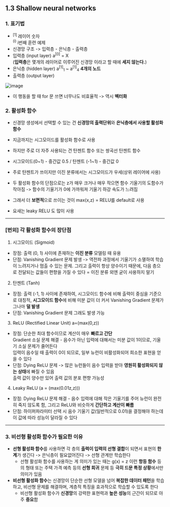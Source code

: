## 1.3 Shallow neural networks

### 1. 표기법

- <sup> [1] </sup> 레이어 숫자  
   <sup> (i) </sup> i번째 훈련 예제
- 신경망 구조 -> 입력층 - 은닉층 - 출력층
- 입력층 (input layer) a<sup>[0]</sup> = X  
  (**입력층**은 몇개의 레이어로 이루어진 신경망 이라고 할 때에 **세지 않는다.**)
- 은닉층 (hidden layer) a<sup>[1]</sup><sub>1</sub>
 ~ a<sup>[1]</sup><sub>4</sub> **4개의 노드**
- 출력층 (output layer)

![image](https://github.com/i2mmmmm/Study/assets/106386971/8de8759b-8204-4eb1-9b07-f4db0cf1fd96)

- 이 행동을 할 때 for 문 쓰면 너무나도 비효율적 -> 역시 **벡터화**

### 2. 활성화 함수 
- 신경망 생성에서 선택할 수 있는 건 **신경망의 출력단위**와 **은닉층에서 사용할 활성화 함수**
- 지금까지는 시그모이드를 활성화 함수로 사용
- 하지만 주로 더 자주 사용되는 건 탄젠트 함수 또는 쌍곡선 탄젠트 함수

- 시그모이드(0~1) - 중간값 0.5 / 탄젠트 (-1~1) - 중간값 0
- 주로 탄젠트가 쓰이지만 이진 분류에서는 시그모이드가 우세(상위 레이어에 사용)  
- 두 활성화 함수의 단점으로는 z가 매우 크거나 매우 작으면 함수 기울기의 도함수가 작아짐 -> 함수의 기울기가 0에 가까워져 기울기 하강 속도가 느려짐
- 그래서 더 **보편적**으로 쓰이는 것이 max(x,z) = RELU를 default로 사용
- 요새는 leaky RELU 도 많이 사용
 
---   

### [번외] 각 활성화 함수의 장단점

1) 시그모이드 (Sigmoid)
- 장점: 출력 (0, 1) 사이에 존재하는 **이진 분류** 모델링 때 유용
- 단점: Vanishing Gradient 문제 발생 -> 역전파 과정에서 기울기가 소멸하여 학습이 느려지거나 멈출 수 있는 문제. 그리고 출력이 항상 양수이기 때문에, 다음 층으로 전달되는 값들이 편향을 가질 수 있다 = 이진 분류 외엔 굳이 사용하지 말기
2) 탄젠트 (Tanh)
- 장점: 출력 (-1, 1) 사이에 존재하여, 시그모이드 함수에 비해 출력이 중심을 기준으로 대칭적, **시그모이드 함수**에 비해 미분 값이 더 커서 Vanishing Gradient 문제가 그나마 **덜 발생**
- 단점: Vanishing Gradient 문제 그래도 발생 가능
3) ReLU (Rectified Linear Unit) a=(max(0,z))
- 장점: 단순한 최대 함수이므로 계산이 매우 **빠르고 간단**  
  Gradient 소실 문제 해결 - 음수가 아닌 입력에 대해서는 미분 값이 1이므로, 기울기 소실 문제가 줄어든다  
  입력이 음수일 때 출력이 0이 되므로, 일부 뉴런이 비활성화되어 희소한 표현을 얻을 수 있다
- 단점: Dying ReLU 문제 -> 많은 뉴런들이 음수 입력을 받아 **영원히 활성화되지 않는 상태**에 빠질 수 있음  
  출력 값이 양수만 있어 출력 값의 분포 편향 가능성
4) Leaky ReLU (a = (max(0.01z,z)))
- 장점: Dying ReLU 문제 해결 - 음수 입력에 대해 작은 기울기를 주어 뉴런이 완전히 죽지 않도록 함, 그리고 ReLU와 비슷하게 **간단하고 계산이 빠름**
- 단점: 하이퍼파라미터 선택 시 음수 기울기 값(일반적으로 0.01)을 결정해야 하는데 이 값에 따라 성능이 달라질 수 있다

---

### 3. 비선형 활성화 함수가 필요한 이유
- **선형 활성화 함수**를 사용하면 각 층의 **출력이 입력의 선형 결합**이 되면서 표현의 **한계**가 생긴다 -> 은닉층이 필요없어진다 -> 선형 관계만 학습한다
    - 선형 활성화 함수를 사용하는 게 의미가 있는 때는 g(x) = z  이런 **항등 함수** 등의 형태 또는 주택 가격 예측 등의 **선형 회귀** 문제 등 **극히 드문 특정 상황**에서만 의미가 있음
- **비선형 활성화 함수**는 신경망이 단순한 선형 모델을 넘어 **복잡한 데이터 패턴**을 학습하고, 비선형 문제를 해결하며, 계층적 특징을 효과적으로 학습할 수 있도록 한다
  - 비선형 활성화 함수가 **신경망**의 강력한 표현력과 **높은 성능**의 근간이 되므로 아주 **중요**함
